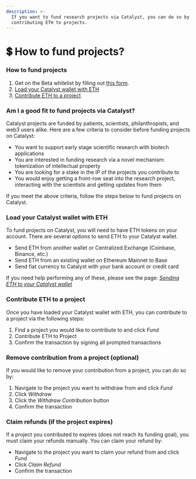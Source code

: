 ```yaml
---
description: >-
  If you want to fund research projects via Catalyst, you can do so by
  contributing ETH to projects.
---
```


# 💲 How to fund projects?

### How to fund projects

1. Get on the Beta whitelist by filling out [this form](https://moleculeprotocol.typeform.com/to/ccjED8E2#source=Catalyst%20Docs).
2. [Load your Catalyst wallet with ETH](how-to-fund-projects.md#load-your-catalyst-wallet-with-eth)
3. [Contribute ETH to a project](how-to-fund-projects.md#contribute-eth-to-a-project)

### Am I a good fit to fund projects via Catalyst?

Catalyst projects are funded by patients, scientists, philanthropists, and web3 users alike. Here are a few criteria to consider before funding projects on Catalyst:

* You want to support early stage scientific research with biotech applications
* You are interested in funding research via a novel mechanism: tokenization of intellectual property
* You are looking for a stake in the IP of the projects you contribute to
* You would enjoy getting a front-row seat into the research project, interacting with the scientists and getting updates from them

If you meet the above criteria, follow the steps below to fund projects on Catalyst.

### Load your Catalyst wallet with ETH

To fund projects on Catalyst, you will need to have ETH tokens on your account. There are several options to send ETH to your Catalyst wallet.&#x20;

* Send ETH from another wallet or Centralized Exchange (Coinbase, Binance, etc.)
* Send ETH from an existing wallet on Ethereum Mainnet to Base
* Send fiat currency to Catalyst with your bank account or credit card

If you need help performing any of these, please see the page: [_Sending ETH to your Catalyst wallet_](https://docs.molecule.to/documentation/catalyst/how-to-fund-projects-wip/sending-eth-to-your-catalyst-wallet-wip)

### Contribute ETH to a project

Once you have loaded your Catalyst wallet with ETH, you can contribute to a project via the following steps:&#x20;

1. Find a project you would like to contribute to and click _Fund_
2. Contribute ETH to Project
3. Confirm the transaction by signing all prompted transactions

### Remove contribution from a project (optional)

If you would like to remove your contribution from a project, you can do so by:

1. Navigate to the project you want to withdraw from and click _Fund_
2. Click _Withdraw_
3. Click the _Withdraw Contribution_ button
4. Confirm the transaction

### Claim refunds (if the project expires)

If a project you contributed to expires (does not reach its funding goal), you must claim your refunds manually. You can claim your refund by:

* Navigate to the project you want to claim your refund from and click _Fund_
* Click _Claim Refund_
* Confirm the transaction
